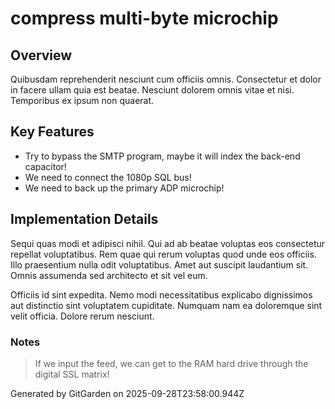 # compress multi-byte microchip

## Overview
Quibusdam reprehenderit nesciunt cum officiis omnis. Consectetur et dolor in facere ullam quia est beatae. Nesciunt dolorem omnis vitae et nisi. Temporibus ex ipsum non quaerat.

## Key Features
- Try to bypass the SMTP program, maybe it will index the back-end capacitor!
- We need to connect the 1080p SQL bus!
- We need to back up the primary ADP microchip!

## Implementation Details
Sequi quas modi et adipisci nihil. Qui ad ab beatae voluptas eos consectetur repellat voluptatibus. Rem quae qui rerum voluptas quod unde eos officiis. Illo praesentium nulla odit voluptatibus. Amet aut suscipit laudantium sit. Omnis assumenda sed architecto et sit vel eum.
 Officiis id sint expedita. Nemo modi necessitatibus explicabo dignissimos aut distinctio sint voluptatem cupiditate. Numquam nam ea doloremque sint velit officia. Dolore rerum nesciunt.

### Notes
> If we input the feed, we can get to the RAM hard drive through the digital SSL matrix!

Generated by GitGarden on 2025-09-28T23:58:00.944Z